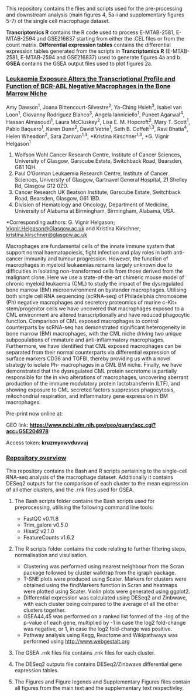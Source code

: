 This repository contains the files and scripts used for the pre-processing and downstream analysis (main figures 4, 5a-i and supplementary figures 5-7) of the single cell macrophage dataset.  

**Trancriptomics R** contains the R code used to process E-MTAB-2581, E-MTAB-2594 and GSE216837 starting from either the .CEL files or from the count matrix. 
**Differential expression tables** contains the differential expression tables generated from the scripts in **Trancriptomics R** (E-MTAB-2581, E-MTAB-2594 and GSE216837) used to generate figures 4a and b.
**GSEA** contains the GSEA output files used to plot figures 2a.


### <ins> Leukaemia Exposure Alters the Transcriptional Profile and Function of BCR-ABL Negative Macrophages in the Bone Marrow Niche </ins>

Amy Dawson<sup>1</sup>, Joana Bittencourt-Silvestre<sup>2</sup>, Ya-Ching Hsieh<sup>3</sup>, Isabel van Loon<sup>1</sup>,
Giovanny Rodriguez Blanco<sup>3</sup>, Angela Ianniciello<sup>1</sup>, Puneet Agarwal<sup>4</sup>, Hassan
Almasoudi<sup>1</sup>, Laura McCluskey<sup>2</sup>, Lisa E. M. Hopcroft<sup>2</sup>, Mary T. Scott<sup>1</sup>, Pablo
Baquero<sup>1</sup>, Karen Dunn<sup>2</sup>, David Vetrie<sup>1</sup>, Seth B. Coffelt<sup>1,3</sup>, Ravi Bhatia<sup>4</sup>, Helen
Wheadon<sup>2</sup>, Sara Zanivan<sup>1,3</sup>, *Kristina Kirschner<sup>1,3</sup>, *G. Vignir Helgason<sup>1</sup>

1. Wolfson Wohl Cancer Research Centre, Institute of Cancer Sciences, University of
Glasgow, Garscube Estate, Switchback Road, Bearsden, G61 1QH. 
2. Paul O’Gorman Leukaemia Research Centre, Institute of Cancer Sciences, University of Glasgow,
Gartnavel General Hospital, 21 Shelley Rd, Glasgow G12 0ZD. 
3. Cancer Research UK Beatson Institute, Garscube Estate, Switchback Road, Bearsden, Glasgow, G61 1BD.
4. Division of Hematology and Oncology, Department of Medicine, University of
Alabama at Birmingham, Birmingham, Alabama, USA.

*Corresponding authors: G. Vignir Helgason; Vignir.Helgason@Glasgow.ac.uk and
Kristina Kirschner; kristina.kirschner@glasgow.ac.uk

Macrophages are fundamental cells of the innate immune system that support normal
haematopoiesis, fight infection and play roles in both anti-cancer immunity and tumour
progression. However, the function of macrophages in myeloid leukaemias remains
largely unknown due to difficulties in isolating non-transformed cells from those
derived from the malignant clone. Here we use a state-of-the-art chimeric mouse
model of chronic myeloid leukaemia (CML) to study the impact of the dysregulated
bone marrow (BM) microenvironment on bystander macrophages. Utilising both single
cell RNA sequencing (scRNA-seq) of Philadelphia chromosome (Ph) negative
macrophages and secretory proteomics of murine c-Kit+ stem/progenitor cells we have
uncovered that macrophages exposed to a CML environment are altered
transcriptionally and have reduced phagocytic function. Comparison of CML exposed
macrophages to control counterparts by scRNA-seq has demonstrated significant
heterogeneity in bone marrow (BM) macrophages, with the CML niche driving two
unique subpopulations of immature and anti-inflammatory macrophages. Furthermore,
we have identified that CML exposed macrophages can be separated from their
normal counterparts via differential expression of surface markers CD36 and TGFBI,
thereby providing us with a novel strategy to isolate Ph- macrophages in a CML BM
niche. Finally, we have demonstrated that the dysregulated CML protein secretome is
partially responsible for the in vivo alterations of macrophages, uncovering aberrant
production of the immune modulatory protein lactotransferrin (LTF), and showing
exposure to CML secreted factors suppresses phagocytosis, mitochondrial respiration,
and inflammatory gene expression in BM macrophages.

Pre-print now online at:

GEO link: **https://www.ncbi.nlm.nih.gov/geo/query/acc.cgi?acc=GSE204978**

Access token: **kruzmyowvduvvuj**

### <ins> Repository overview

This repository contains the Bash and R scripts pertaining to the single-cell RNA-seq analysis of the macrophage dataset. Additionally it contains DESeq2 outputs for the comparison of each cluster to the mean expression of all other clusters, and the .rnk files used for GSEA.

1. The Bash scripts folder contains the Bash scripts used for preprocessing, utilising the following command line tools:
    - FastQC v0.11.8 
    - Trim_galore v0.5.0
    - Hisat2 v2.1.0
    - FeatureCounts v1.6.2
 
2. The R scripts folder contains the code relating to further filtering steps, normalisation and visulisation.
    - Clustering was performed using nearest neighbour from the Scran package followed by cluster walktrap from the igraph package.
    - T-SNE plots were produced using Scater. Markers for clusters were obtained using the findMarkers function in Scran and heatmaps were plotted using Scater. Violin       plots were generated using ggplot2.
    - Differential expression was calculated using DESeq2 and Zinbwave, with each cluster being compared to the average of all the other clusters together.
    - GSEA44,45 was performed on a ranked list formed of the -log of the p-value of each gene, multiplied by -1 in case the log2 fold-change was negative, or 1, in           case the log2 fold-change was positive.
    - Pathway analysis using Kegg, Reactome and Wikipathways was performed using http://www.webgestalt.org
  
  3. The GSEA .rnk files file contains .rnk files for each cluster.
  4. The DESeq2 outputs file contains DESeq2/Zinbwave differential gene expression tables.
  5. The Figures and Figure legends and Supplementary Figures files contain all figures from the main text and the supplementary text respectivley.
 
